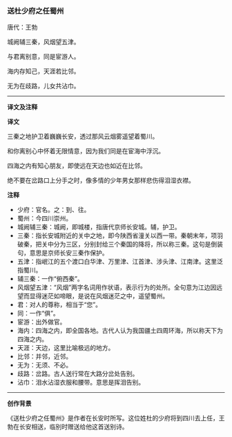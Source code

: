### 送杜少府之任蜀州

唐代：王勃

城阙辅三秦，风烟望五津。

与君离别意，同是宦游人。

海内存知己，天涯若比邻。

无为在歧路，儿女共沾巾。

---

**译文及注释**

**译文**

三秦之地护卫着巍巍长安，透过那风云烟雾遥望着蜀川。

和你离别心中怀着无限情意，因为我们同是在宦海中浮沉。

四海之内有知心朋友，即使远在天边也如近在比邻。

绝不要在岔路口上分手之时，像多情的少年男女那样悲伤得泪湿衣襟。

**注释**

* 少府：官名。之：到、往。
* 蜀州：今四川崇州。
* 城阙辅三秦：城阙，即城楼，指唐代京师长安城。辅，护卫。
* 三秦：指长安城附近的关中之地，即今陕西省潼关以西一带。秦朝末年，项羽破秦，把关中分为三区，分别封给三个秦国的降将，所以称三秦。这句是倒装句，意思是京师长安三秦作保护。
* 五津：指岷江的五个渡口白华津、万里津、江首津、涉头津、江南津。这里泛指蜀川。
* 辅三秦：一作“俯西秦”。
* 风烟望五津：“风烟”两字名词用作状语，表示行为的处所。全句意为江边因远望而显得迷茫如啼眼，是说在风烟迷茫之中，遥望蜀州。
* 君：对人的尊称，相当于“您”。
* 同：一作“俱”。
* 宦游：出外做官。
* 海内：四海之内，即全国各地。古代人认为我国疆土四周环海，所以称天下为四海之内。
* 天涯：天边，这里比喻极远的地方。
* 比邻：并邻，近邻。
* 无为：无须、不必。
* 歧路：岔路。古人送行常在大路分岔处告别。
* 沾巾：泪水沾湿衣服和腰带。意思是挥泪告别。

---

**创作背景**

《送杜少府之任蜀州》是作者在长安时所写。这位姓杜的少府将到四川去上任，王勃在长安相送，临别时赠送给他这首送别诗。